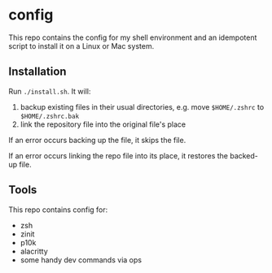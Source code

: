# config

This repo contains the config for my shell environment and an idempotent script to install it on a Linux or Mac system.

## Installation

Run `./install.sh`. It will:

1. backup existing files in their usual directories, e.g. move `$HOME/.zshrc` to `$HOME/.zshrc.bak`
2. link the repository file into the original file's place

If an error occurs backing up the file, it skips the file.

If an error occurs linking the repo file into its place, it restores the backed-up file.

## Tools

This repo contains config for:

- zsh
- zinit
- p10k
- alacritty
- some handy dev commands via ops
